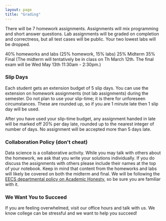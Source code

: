 ```yaml
---
layout: page
title: "Grading"
---
```


There will be 7 homework assignments. Assignments will mix programming and short answer questions. Lab assignments will be graded on completion and correctness, but all test cases will be public. Your two lowest labs will be dropped.

40% homeworks and labs (25% homework, 15% labs)
25% Midterm
35% Final
(The midterm will tentatively be in class on Th March 12th. The final exam will be Wed May 13th 11:30am - 2:30pm.)


### Slip Days
Each student gets an extension budget of 5 slip days. You can use the extension on homework assignments (not lab assignments) during the semester. Do not plan to use your slip-time; it is there for unforeseen circumstances. These are rounded up, so if you are 1 minute late then 1 slip day will be used.

After you have used your slip-time budget, any assignment handed in late will be marked off 20% per day late, rounded up to the nearest integer of number of days. No assignment will be accepted more than 5 days late.


### Collaboration Policy (don't cheat)

Data science is a collaborative activity.
While you may talk with others about the homework, we ask that you write your solutions individually.
If you do discuss the assignments with others please include their names at the top of your notebook.
Keep in mind that content from the homeworks and labs will likely be covered on both the midterm and final.
We will be following the [EECS
departmental policy on Academic
Honesty](https://eecs.berkeley.edu/resources/students/academic-dishonesty), so
be sure you are familiar with it.

### We Want You to Succeed

If you are feeling overwhelmed, visit our office hours and talk with us.
We know college can be stressful and we want to help you succeed!
